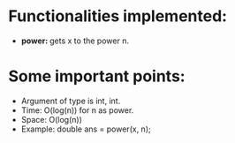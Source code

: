 # Functionalities implemented:
* <b>power: </b> gets x to the power n.

# Some important points:
* Argument of type is int, int. 
* Time: O(log(n)) for n as power.
* Space: O(log(n))
* Example: double ans = power(x, n);
